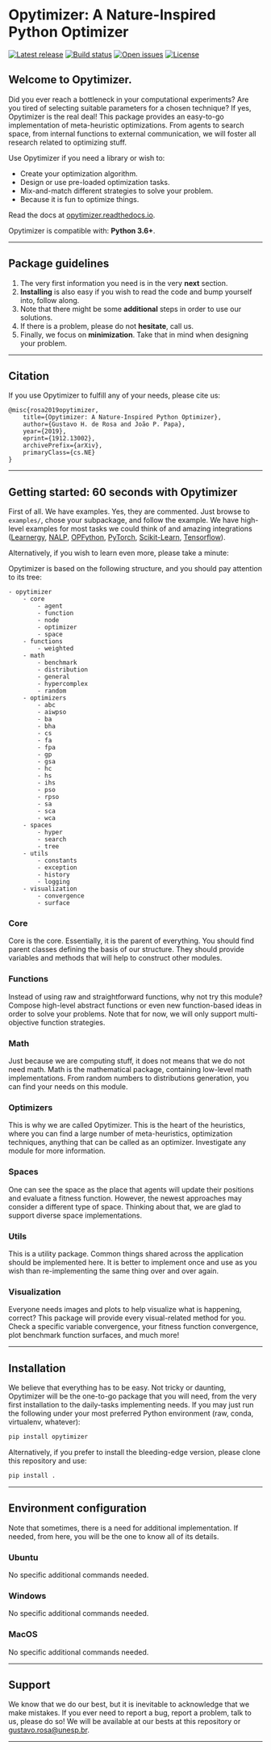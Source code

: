 # Opytimizer: A Nature-Inspired Python Optimizer

[![Latest release](https://img.shields.io/github/release/gugarosa/opytimizer.svg)](https://github.com/gugarosa/opytimizer/releases)
[![Build status](https://img.shields.io/travis/com/gugarosa/opytimizer/master.svg)](https://github.com/gugarosa/opytimizer/releases)
[![Open issues](https://img.shields.io/github/issues/gugarosa/opytimizer.svg)](https://github.com/gugarosa/opytimizer/issues)
[![License](https://img.shields.io/github/license/gugarosa/opytimizer.svg)](https://github.com/gugarosa/opytimizer/blob/master/LICENSE)

## Welcome to Opytimizer.
Did you ever reach a bottleneck in your computational experiments? Are you tired of selecting suitable parameters for a chosen technique? If yes, Opytimizer is the real deal! This package provides an easy-to-go implementation of meta-heuristic optimizations. From agents to search space, from internal functions to external communication, we will foster all research related to optimizing stuff.

Use Opytimizer if you need a library or wish to:
* Create your optimization algorithm.
* Design or use pre-loaded optimization tasks.
* Mix-and-match different strategies to solve your problem.
* Because it is fun to optimize things.

Read the docs at [opytimizer.readthedocs.io](https://opytimizer.readthedocs.io).

Opytimizer is compatible with: **Python 3.6+**.

---

## Package guidelines

1. The very first information you need is in the very **next** section.
2. **Installing** is also easy if you wish to read the code and bump yourself into, follow along.
3. Note that there might be some **additional** steps in order to use our solutions.
4. If there is a problem, please do not **hesitate**, call us.
5. Finally, we focus on **minimization**. Take that in mind when designing your problem.

---

## Citation

If you use Opytimizer to fulfill any of your needs, please cite us:

```
@misc{rosa2019opytimizer,
    title={Opytimizer: A Nature-Inspired Python Optimizer},
    author={Gustavo H. de Rosa and João P. Papa},
    year={2019},
    eprint={1912.13002},
    archivePrefix={arXiv},
    primaryClass={cs.NE}
}
```

---

## Getting started: 60 seconds with Opytimizer

First of all. We have examples. Yes, they are commented. Just browse to `examples/`, chose your subpackage, and follow the example. We have high-level examples for most tasks we could think of and amazing integrations ([Learnergy](https://github.com/gugarosa/learnergy), [NALP](https://github.com/gugarosa/NALP), [OPFython](https://github.com/gugarosa/OPFython), [PyTorch](https://github.com/pytorch/pytorch), [Scikit-Learn](https://github.com/scikit-learn/scikit-learn), [Tensorflow](https://github.com/tensorflow/tensorflow)).

Alternatively, if you wish to learn even more, please take a minute:

Opytimizer is based on the following structure, and you should pay attention to its tree:

```
- opytimizer
    - core
        - agent
        - function
        - node
        - optimizer
        - space
    - functions
        - weighted
    - math
        - benchmark
        - distribution
        - general
        - hypercomplex
        - random
    - optimizers
        - abc
        - aiwpso
        - ba
        - bha
        - cs
        - fa
        - fpa
        - gp
        - gsa
        - hc
        - hs
        - ihs
        - pso
        - rpso
        - sa
        - sca
        - wca
    - spaces
        - hyper
        - search
        - tree
    - utils
        - constants
        - exception
        - history
        - logging
    - visualization
        - convergence
        - surface
```

### Core

Core is the core. Essentially, it is the parent of everything. You should find parent classes defining the basis of our structure. They should provide variables and methods that will help to construct other modules.

### Functions

Instead of using raw and straightforward functions, why not try this module? Compose high-level abstract functions or even new function-based ideas in order to solve your problems. Note that for now, we will only support multi-objective function strategies.

### Math

Just because we are computing stuff, it does not means that we do not need math. Math is the mathematical package, containing low-level math implementations. From random numbers to distributions generation, you can find your needs on this module.

### Optimizers

This is why we are called Opytimizer. This is the heart of the heuristics, where you can find a large number of meta-heuristics, optimization techniques, anything that can be called as an optimizer. Investigate any module for more information.

### Spaces

One can see the space as the place that agents will update their positions and evaluate a fitness function. However, the newest approaches may consider a different type of space. Thinking about that, we are glad to support diverse space implementations.

### Utils

This is a utility package. Common things shared across the application should be implemented here. It is better to implement once and use as you wish than re-implementing the same thing over and over again.

### Visualization

Everyone needs images and plots to help visualize what is happening, correct? This package will provide every visual-related method for you. Check a specific variable convergence, your fitness function convergence, plot benchmark function surfaces, and much more!

---

## Installation

We believe that everything has to be easy. Not tricky or daunting, Opytimizer will be the one-to-go package that you will need, from the very first installation to the daily-tasks implementing needs. If you may just run the following under your most preferred Python environment (raw, conda, virtualenv, whatever):

```Python
pip install opytimizer
```

Alternatively, if you prefer to install the bleeding-edge version, please clone this repository and use:

```Python
pip install .
```

---

## Environment configuration

Note that sometimes, there is a need for additional implementation. If needed, from here, you will be the one to know all of its details.

### Ubuntu

No specific additional commands needed.

### Windows

No specific additional commands needed.

### MacOS

No specific additional commands needed.

---

## Support

We know that we do our best, but it is inevitable to acknowledge that we make mistakes. If you ever need to report a bug, report a problem, talk to us, please do so! We will be available at our bests at this repository or gustavo.rosa@unesp.br.

---
